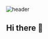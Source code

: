 ![header](https://capsule-render.vercel.app/api?type=waving&color=gradient&height=300&section=header&text=Welcome%20to%20my%20git%20%F0%9F%A4%97)
## Hi there 👋

<!--
**daeunki2/daeunki2** is a ✨ _special_ ✨ repository because its `README.md` (this file) appears on your GitHub profile.

Here are some ideas to get you started:

- 🔭 I’m currently working on ...
- 🌱 I’m currently learning ...
- 👯 I’m looking to collaborate on ...
- 🤔 I’m looking for help with ...
- 💬 Ask me about ...
- 📫 How to reach me: ...
- 😄 Pronouns: ...
- ⚡ Fun fact: ...
-->
